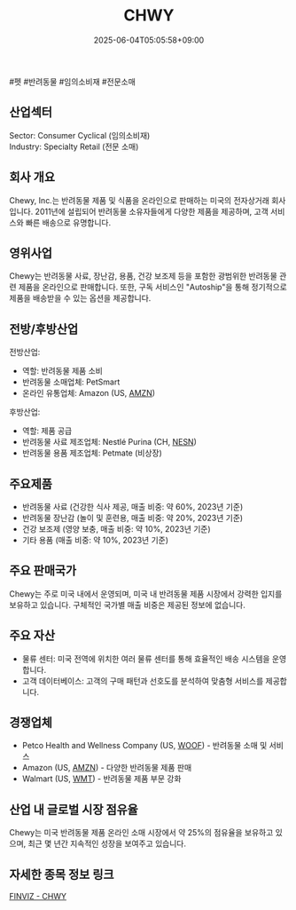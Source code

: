 ﻿---
title: "CHWY"
date: 2025-06-04T05:05:58+09:00
lastmod: 2025-06-04T05:05:58+09:00
type: docs
sidebar:
  open: true
weight: 195
---
<div style="display:none">
  <meta property="article:published_time" content="2025-06-03T20:05:58Z" />
  <meta property="article:modified_time" content="2025-06-03T20:05:58Z" />
</div>
#펫 #반려동물  #임의소비재  #전문소매

## 산업섹터

Sector: Consumer Cyclical (임의소비재)  
Industry: Specialty Retail (전문 소매)

## 회사 개요

Chewy, Inc.는 반려동물 제품 및 식품을 온라인으로 판매하는 미국의 전자상거래 회사입니다. 2011년에 설립되어 반려동물 소유자들에게 다양한 제품을 제공하며, 고객 서비스와 빠른 배송으로 유명합니다.

## 영위사업

Chewy는 반려동물 사료, 장난감, 용품, 건강 보조제 등을 포함한 광범위한 반려동물 관련 제품을 온라인으로 판매합니다. 또한, 구독 서비스인 "Autoship"을 통해 정기적으로 제품을 배송받을 수 있는 옵션을 제공합니다.

## 전방/후방산업

전방산업:

- 역할: 반려동물 제품 소비
- 반려동물 소매업체: PetSmart
- 온라인 유통업체: Amazon (US, [AMZN](/company-analysis/amzn/))

후방산업:

- 역할: 제품 공급
- 반려동물 사료 제조업체: Nestlé Purina (CH, [NESN](/company-analysis/nesn/))
- 반려동물 용품 제조업체: Petmate (비상장)

## 주요제품

- 반려동물 사료 (건강한 식사 제공, 매출 비중: 약 60%, 2023년 기준)
- 반려동물 장난감 (놀이 및 훈련용, 매출 비중: 약 20%, 2023년 기준)
- 건강 보조제 (영양 보충, 매출 비중: 약 10%, 2023년 기준)
- 기타 용품 (매출 비중: 약 10%, 2023년 기준)

## 주요 판매국가

Chewy는 주로 미국 내에서 운영되며, 미국 내 반려동물 제품 시장에서 강력한 입지를 보유하고 있습니다. 구체적인 국가별 매출 비중은 제공된 정보에 없습니다.

## 주요 자산

- 물류 센터: 미국 전역에 위치한 여러 물류 센터를 통해 효율적인 배송 시스템을 운영합니다.
- 고객 데이터베이스: 고객의 구매 패턴과 선호도를 분석하여 맞춤형 서비스를 제공합니다.

## 경쟁업체

- Petco Health and Wellness Company (US, [WOOF](/company-analysis/woof/)) - 반려동물 소매 및 서비스
- Amazon (US, [AMZN](/company-analysis/amzn/)) - 다양한 반려동물 제품 판매
- Walmart (US, [WMT](/company-analysis/wmt/)) - 반려동물 제품 부문 강화

## 산업 내 글로벌 시장 점유율

Chewy는 미국 반려동물 제품 온라인 소매 시장에서 약 25%의 점유율을 보유하고 있으며, 최근 몇 년간 지속적인 성장을 보여주고 있습니다.

## 자세한 종목 정보 링크

[FINVIZ - CHWY](https://finviz.com/quote.ashx?t=CHWY)
